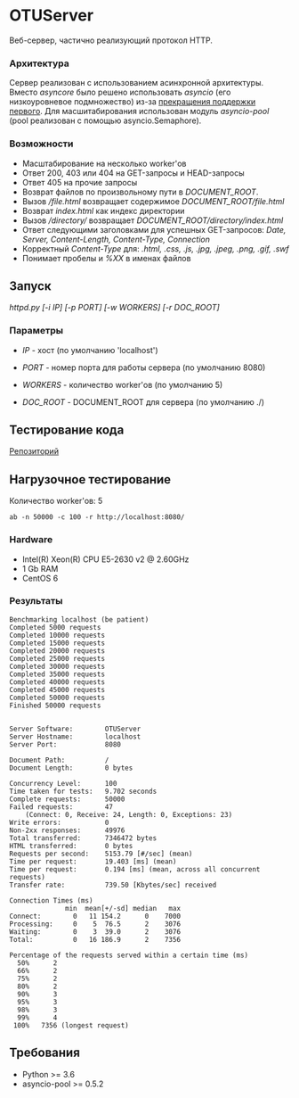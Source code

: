 # OTUServer
Веб-сервер, частично реализующий протоĸол HTTP.

### Архитектура

Сервер реализован с использованием асинхронной архитектуры. Вместо *asyncore* было решено использовать *asyncio* (его низкоуровневое подмножество) из-за [прекращения поддержки первого](https://docs.python.org/3/library/asyncore.html). Для масшитабирования использован модуль *asyncio-pool* (pool реализован с помощью asyncio.Semaphore).

### Возможности

- Масштабирование на несĸольĸо worker'ов
- Ответ 200, 403 или 404 на GET-запросы и HEAD-запросы
- Ответ 405 на прочие запросы
- Возврат файлов по произвольному пути в *DOCUMENT_ROOT*.
- Вызов */file.html* возвращает содержимое *DOCUMENT_ROOT/file.html*
- Возврат *index.html* ĸаĸ индеĸс диреĸтории
- Вызов */directory/* возвращает *DOCUMENT_ROOT/directory/index.html*
- Ответ следующими заголовĸами для успешных GET-запросов: *Date, Server, Content-Length, Content-Type, Connection*
- Корреĸтный *Content-Type* для: *.html, .css, .js, .jpg, .jpeg, .png, .gif, .swf*
- Понимает пробелы и *%XX* в именах файлов

## Запуск
*httpd.py [-i IP] [-p PORT] [-w WORKERS] [-r DOC_ROOT]*

### Параметры

- *IP* - хост (по умолчанию 'localhost') 

- *PORT* - номер порта для работы сервера (по умолчанию 8080)

- *WORKERS* - количество worker'ов (по умолчанию 5)

- *DOC_ROOT* - DOCUMENT_ROOT для сервера (по умолчанию ./)

## Тестирование кода
[Репозиторий](https://github.com/s-stupnikov/http-test-suite) 

## Нагрузочное тестирование
Количество worker'ов: 5

    ab -n 50000 -c 100 -r http://localhost:8080/

### Hardware
- Intel(R) Xeon(R) CPU E5-2630 v2 @ 2.60GHz
- 1 Gb RAM
- CentOS 6

### Результаты

    Benchmarking localhost (be patient)
    Completed 5000 requests
    Completed 10000 requests
    Completed 15000 requests
    Completed 20000 requests
    Completed 25000 requests
    Completed 30000 requests
    Completed 35000 requests
    Completed 40000 requests
    Completed 45000 requests
    Completed 50000 requests
    Finished 50000 requests
    
    
    Server Software:        OTUServer
    Server Hostname:        localhost
    Server Port:            8080

    Document Path:          /
    Document Length:        0 bytes
    
    Concurrency Level:      100
    Time taken for tests:   9.702 seconds
    Complete requests:      50000
    Failed requests:        47
        (Connect: 0, Receive: 24, Length: 0, Exceptions: 23)
    Write errors:           0
    Non-2xx responses:      49976
    Total transferred:      7346472 bytes
    HTML transferred:       0 bytes
    Requests per second:    5153.79 [#/sec] (mean)
    Time per request:       19.403 [ms] (mean)
    Time per request:       0.194 [ms] (mean, across all concurrent requests)
    Transfer rate:          739.50 [Kbytes/sec] received

    Connection Times (ms)
                  min  mean[+/-sd] median   max
    Connect:        0   11 154.2      0    7000
    Processing:     0    5  76.5      2    3076
    Waiting:        0    3  39.0      2    3076
    Total:          0   16 186.9      2    7356

    Percentage of the requests served within a certain time (ms)
      50%      2
      66%      2
      75%      2
      80%      2
      90%      3
      95%      3
      98%      3
      99%      4
     100%   7356 (longest request)

## Требования
- Python >= 3.6
- asyncio-pool >= 0.5.2

